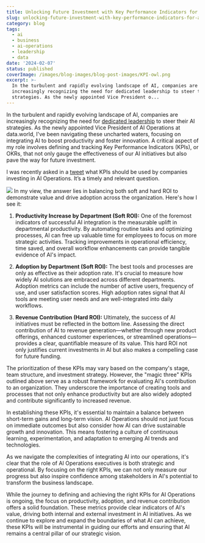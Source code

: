 ```yaml
---
title: Unlocking Future Investment with Key Performance Indicators for AI Operations
slug: unlocking-future-investment-with-key-performance-indicators-for-ai-operations
category: blog
tags:
  - ai
  - business
  - ai-operations
  - leadership
  - data
date: '2024-02-07'
status: published
coverImage: /images/blog-images/blog-post-images/KPI-owl.png
excerpt: >-
  In the turbulent and rapidly evolving landscape of AI, companies are
  increasingly recognizing the need for dedicated leadership to steer their AI
  strategies. As the newly appointed Vice President o...
---
```


In the turbulent and rapidly evolving landscape of AI, companies are increasingly recognizing the need for [dedicated leadership](https://medium.com/datadotworld/help-wanted-why-your-ai-strategy-needs-a-dedicated-executive-d6c5b0765b8d) to steer their AI strategies. As the newly appointed Vice President of AI Operations at data.world, I've been navigating these uncharted waters, focusing on integrating AI to boost productivity and foster innovation. A critical aspect of my role involves defining and tracking Key Performance Indicators (KPIs), or OKRs, that not only gauge the effectiveness of our AI initiatives but also pave the way for future investment.

I was recently asked in a [tweet](https://x.com/damn_ethan/status/1754954721578618944?s=20) what KPIs should be used by companies investing in AI Operations. It’s a timely and relevant question.

![](/images/blog-images/blog-post-images/Screenshot_2024-02-06_at_10.22.00_PM.png) In my view, the answer lies in balancing both soft and hard ROI to demonstrate value and drive adoption across the organization. Here's how I see it:

1. **Productivity Increase by Department (Soft ROI):** One of the foremost indicators of successful AI integration is the measurable uplift in departmental productivity. By automating routine tasks and optimizing processes, AI can free up valuable time for employees to focus on more strategic activities. Tracking improvements in operational efficiency, time saved, and overall workflow enhancements can provide tangible evidence of AI's impact.


1. **Adoption by Department (Soft ROI):** The best tools and processes are only as effective as their adoption rate. It's crucial to measure how widely AI solutions are embraced across different departments. Adoption metrics can include the number of active users, frequency of use, and user satisfaction scores. High adoption rates signal that AI tools are meeting user needs and are well-integrated into daily workflows.


1. **Revenue Contribution (Hard ROI):** Ultimately, the success of AI initiatives must be reflected in the bottom line. Assessing the direct contribution of AI to revenue generation—whether through new product offerings, enhanced customer experiences, or streamlined operations—provides a clear, quantifiable measure of its value. This hard ROI not only justifies current investments in AI but also makes a compelling case for future funding.



The prioritization of these KPIs may vary based on the company's stage, team structure, and investment strategy. However, the "magic three" KPIs outlined above serve as a robust framework for evaluating AI's contribution to an organization. They underscore the importance of creating tools and processes that not only enhance productivity but are also widely adopted and contribute significantly to increased revenue.

In establishing these KPIs, it's essential to maintain a balance between short-term gains and long-term vision. AI Operations should not just focus on immediate outcomes but also consider how AI can drive sustainable growth and innovation. This means fostering a culture of continuous learning, experimentation, and adaptation to emerging AI trends and technologies.

As we navigate the complexities of integrating AI into our operations, it's clear that the role of AI Operations executives is both strategic and operational. By focusing on the right KPIs, we can not only measure our progress but also inspire confidence among stakeholders in AI's potential to transform the business landscape.

While the journey to defining and achieving the right KPIs for AI Operations is ongoing, the focus on productivity, adoption, and revenue contribution offers a solid foundation. These metrics provide clear indicators of AI's value, driving both internal and external investment in AI initiatives. As we continue to explore and expand the boundaries of what AI can achieve, these KPIs will be instrumental in guiding our efforts and ensuring that AI remains a central pillar of our strategic vision.

